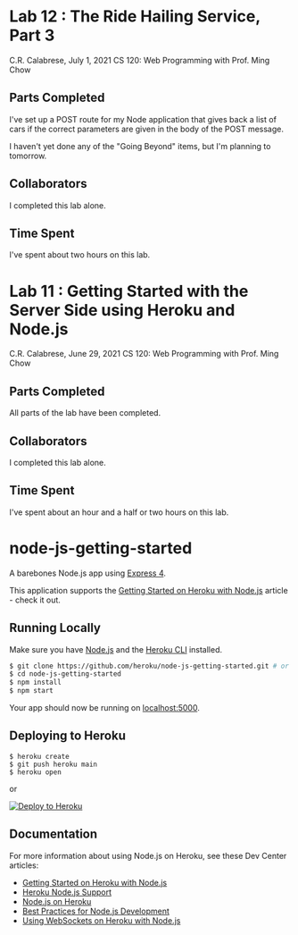 # Lab 12 : The Ride Hailing Service, Part 3
C.R. Calabrese, July 1, 2021
CS 120: Web Programming with Prof. Ming Chow

## Parts Completed
I've set up a POST route for my Node application that gives back a list of cars if the correct
parameters are given in the body of the POST message.

I haven't yet done any of the "Going Beyond" items, but I'm planning to tomorrow.

## Collaborators
I completed this lab alone.

## Time Spent
I've spent about two hours on this lab.


# Lab 11 : Getting Started with the Server Side using Heroku and Node.js

C.R. Calabrese, June 29, 2021
CS 120: Web Programming with Prof. Ming Chow

## Parts Completed
All parts of the lab have been completed.

## Collaborators
I completed this lab alone.

## Time Spent
I've spent about an hour and a half or two hours on this lab.


# node-js-getting-started

A barebones Node.js app using [Express 4](http://expressjs.com/).

This application supports the [Getting Started on Heroku with Node.js](https://devcenter.heroku.com/articles/getting-started-with-nodejs) article - check it out.

## Running Locally

Make sure you have [Node.js](http://nodejs.org/) and the [Heroku CLI](https://cli.heroku.com/) installed.

```sh
$ git clone https://github.com/heroku/node-js-getting-started.git # or clone your own fork
$ cd node-js-getting-started
$ npm install
$ npm start
```

Your app should now be running on [localhost:5000](http://localhost:5000/).

## Deploying to Heroku

```
$ heroku create
$ git push heroku main
$ heroku open
```
or

[![Deploy to Heroku](https://www.herokucdn.com/deploy/button.png)](https://heroku.com/deploy)

## Documentation

For more information about using Node.js on Heroku, see these Dev Center articles:

- [Getting Started on Heroku with Node.js](https://devcenter.heroku.com/articles/getting-started-with-nodejs)
- [Heroku Node.js Support](https://devcenter.heroku.com/articles/nodejs-support)
- [Node.js on Heroku](https://devcenter.heroku.com/categories/nodejs)
- [Best Practices for Node.js Development](https://devcenter.heroku.com/articles/node-best-practices)
- [Using WebSockets on Heroku with Node.js](https://devcenter.heroku.com/articles/node-websockets)
